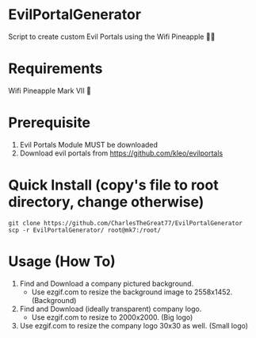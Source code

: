 # EvilPortalGenerator
Script to create custom Evil Portals using the Wifi Pineapple 🍍😈

# Requirements
Wifi Pineapple Mark VII 🍍

# Prerequisite
1. Evil Portals Module MUST be downloaded
2. Download evil portals from https://github.com/kleo/evilportals

# Quick Install (copy's file to root directory, change otherwise)
```
git clone https://github.com/CharlesTheGreat77/EvilPortalGenerator
scp -r EvilPortalGenerator/ root@mk7:/root/
```


# Usage (How To)
1. Find and Download a company pictured background.
   - Use ezgif.com to resize the background image to 2558x1452. (Background)
2. Find and Download (ideally transparent) company logo.
   - Use ezgif.com to resize to 2000x2000. (Big logo)
3. Use ezgif.com to resize the company logo 30x30 as well. (Small logo)
